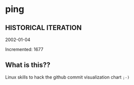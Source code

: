 # ping

## HISTORICAL ITERATION
2002-01-04

Incremented: 1677

## What is this?? 
Linux skills to hack the github commit visualization chart `;-)`
